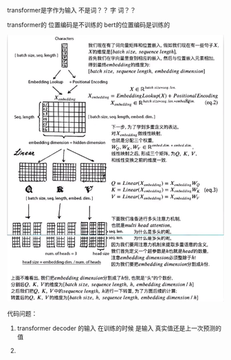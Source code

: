 transformer是字作为输入 不是词？？
字 词？？

transformer的 位置编码是不训练的 bert的位置编码是训练的


![图一](images/transformer.png)
![图二](images/transformer2.png)

代码问题：
1. transformer decoder 的输入 在训练的时候 是输入 真实值还是上一次预测的值

2. 

